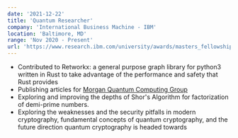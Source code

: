 ```yaml
---
date: '2021-12-22'
title: 'Quantum Researcher'
company: 'International Business Machine - IBM'
location: 'Baltimore, MD'
range: 'Nov 2020 - Present'
url: 'https://www.research.ibm.com/university/awards/masters_fellowship.html'
---
```


- Contributed to Retworkx: a general purpose graph library for python3 written in Rust to take advantage of the performance and safety that Rust provides
- Publishing articles for [Morgan Quantum Computing Group](https://p-neumann.github.io/quantum/#)
- Exploring and improving the depths of Shor's Algorithm for factorization of demi-prime numbers.
- Exploring the weaknesses and the security pitfalls in modern cryptography, fundamental concepts of quantum cryptography, and the future direction quantum cryptography is headed towards